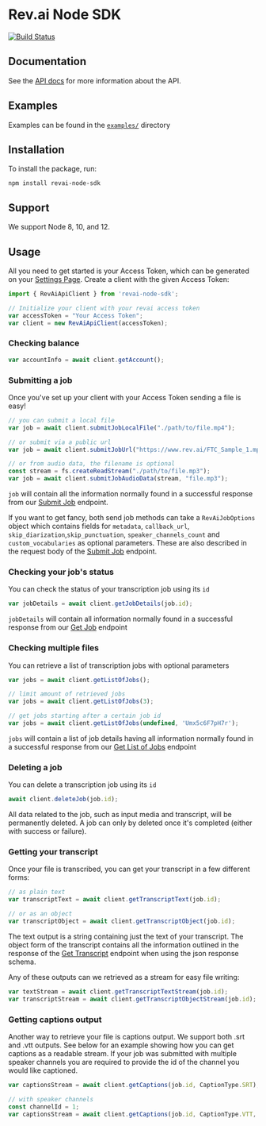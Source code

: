 # Rev.ai Node SDK

[![Build Status](https://travis-ci.org/revdotcom/revai-node-sdk.svg?branch=develop)](https://travis-ci.org/revdotcom/revai-node-sdk)

## Documentation

See the [API docs](https://www.rev.ai/docs) for more information about the API.

## Examples

Examples can be found in the [`examples/`](https://github.com/revdotcom/revai-node-sdk/tree/develop/samples) directory

## Installation

To install the package, run:

    npm install revai-node-sdk

## Support

We support Node 8, 10, and 12.

## Usage

All you need to get started is your Access Token, which can be generated on
your [Settings Page](https://www.rev.ai/settings). Create a client with the
given Access Token:

```javascript
import { RevAiApiClient } from 'revai-node-sdk';

// Initialize your client with your revai access token
var accessToken = "Your Access Token";
var client = new RevAiApiClient(accessToken);
```

### Checking balance

```javascript
var accountInfo = await client.getAccount();
```

### Submitting a job

Once you've set up your client with your Access Token sending a file is easy!

```javascript
// you can submit a local file
var job = await client.submitJobLocalFile("./path/to/file.mp4");

// or submit via a public url
var job = await client.submitJobUrl("https://www.rev.ai/FTC_Sample_1.mp3");

// or from audio data, the filename is optional
const stream = fs.createReadStream("./path/to/file.mp3");
var job = await client.submitJobAudioData(stream, "file.mp3");
```

`job` will contain all the information normally found in a successful response from our
[Submit Job](https://www.rev.ai/docs#operation/SubmitTranscriptionJob) endpoint.

If you want to get fancy, both send job methods can take a `RevAiJobOptions` object which contains fields for `metadata`, `callback_url`, `skip_diarization`,`skip_punctuation`, `speaker_channels_count` and `custom_vocabularies` as optional parameters. These are also described in the request body of the [Submit Job](https://www.rev.ai/docs#operation/SubmitTranscriptionJob) endpoint.

### Checking your job's status

You can check the status of your transcription job using its `id`

```javascript
var jobDetails = await client.getJobDetails(job.id);
```

`jobDetails` will contain all information normally found in a successful response from
our [Get Job](https://www.rev.ai/docs#operation/GetJobById) endpoint

### Checking multiple files

You can retrieve a list of transcription jobs with optional parameters

```javascript
var jobs = await client.getListOfJobs();

// limit amount of retrieved jobs
var jobs = await client.getListOfJobs(3);

// get jobs starting after a certain job id
var jobs = await client.getListOfJobs(undefined, 'Umx5c6F7pH7r');
```

`jobs` will contain a list of job details having all information normally found in a successful response
from our [Get List of Jobs](https://www.rev.ai/docs#operation/GetListOfJobs) endpoint

### Deleting a job

You can delete a transcription job using its `id`

```javascript
await client.deleteJob(job.id);
```

 All data related to the job, such as input media and transcript, will be permanently deleted.
 A job can only by deleted once it's completed (either with success or failure).


### Getting your transcript

Once your file is transcribed, you can get your transcript in a few different forms:

```javascript
// as plain text
var transcriptText = await client.getTranscriptText(job.id);

// or as an object
var transcriptObject = await client.getTranscriptObject(job.id);
```

The text output is a string containing just the text of your transcript. The object form of the transcript contains all the information outlined in the response of the [Get Transcript](https://www.rev.ai/docs#operation/GetTranscriptById) endpoint when using the json response schema.

Any of these outputs can we retrieved as a stream for easy file writing:

```javascript
var textStream = await client.getTranscriptTextStream(job.id);
var transcriptStream = await client.getTranscriptObjectStream(job.id);
```

### Getting captions output

Another way to retrieve your file is captions output. We support both .srt and .vtt outputs. See below for an example showing how you can get captions as a readable stream. If your job was submitted with multiple speaker channels you are required to provide the id of the channel you would like captioned.

```javascript
var captionsStream = await client.getCaptions(job.id, CaptionType.SRT);

// with speaker channels
const channelId = 1;
var captionsStream = await client.getCaptions(job.id, CaptionType.VTT, channelId);
```
